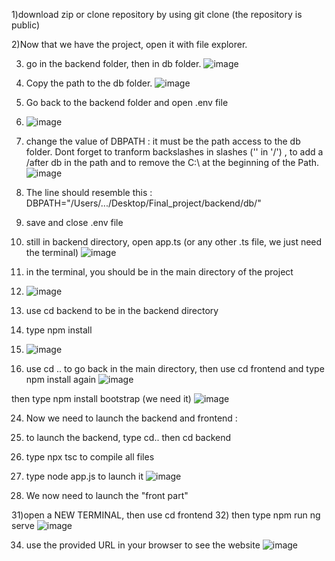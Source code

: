 1)download zip or clone repository by using git clone (the repository is public)

2)Now that we have the project, open it with file explorer.

3) go in the backend folder, then in db folder.
![image](https://github.com/mohamedr54/project_node/assets/152565099/d9f02a08-3f78-432b-a31d-50a0d15a53c4)

4) Copy the path to the db folder.
   ![image](https://github.com/mohamedr54/project_node/assets/152565099/8b7735b6-3bc7-4363-b35d-e3f05299ef8f)


6) Go back to the backend folder and open .env file
7) ![image](https://github.com/mohamedr54/project_node/assets/152565099/b40de3a6-d422-4274-9ea8-71bbe4ce8d88)

8) change the value of DBPATH : it must be the path access to the db folder. Dont forget to tranform backslashes in slashes ('\' in '/') ,
   to add a /after db in the path
   and to remove the C:\ at the beginning of the Path.
   ![image](https://github.com/mohamedr54/project_node/assets/152565099/31b25d3b-84bf-4882-aece-a5686387f46a)

10) The line should resemble this : DBPATH="/Users/.../Desktop/Final_project/backend/db/"
11) save and close .env file
    
13) still in backend directory, open app.ts (or any other .ts file, we just need the terminal)
    ![image](https://github.com/mohamedr54/project_node/assets/152565099/7fddf9ae-1da5-47f6-b33c-ab5277deecb2)

    
15) in the terminal, you should be in the main directory of the project
16) ![image](https://github.com/mohamedr54/project_node/assets/152565099/6826c1db-2774-4b09-bb40-65486e4ef974)

    
17) use cd backend to be in the backend directory
18) type npm install
19) ![image](https://github.com/mohamedr54/project_node/assets/152565099/e85ff26b-7db8-4c51-a651-5fba82e728b0)

20) use cd .. to go back in the main directory, then use cd frontend and type npm install again
   ![image](https://github.com/mohamedr54/project_node/assets/152565099/a1c53af0-8a82-44ff-a408-0f26a7022a2e)

then type npm install bootstrap (we need it)
![image](https://github.com/mohamedr54/project_node/assets/152565099/470a8a79-f923-4ccf-b427-4246c402f893)


24) Now we need to launch the backend and frontend :
25) to launch the backend, type cd.. then cd backend
26) type npx tsc to compile all files
27) type node app.js to launch it
    ![image](https://github.com/mohamedr54/project_node/assets/152565099/0f237a73-69a3-4045-a3c4-7c0c632bf767)


29) We now need to launch the "front part"
    
31)open a NEW TERMINAL,  then use cd frontend
32) then type npm run ng serve
    ![image](https://github.com/mohamedr54/project_node/assets/152565099/1aec61ab-ed24-49c4-89a0-d0ebf7aa6409)

34) use the provided URL in your browser to see the website
    ![image](https://github.com/mohamedr54/project_node/assets/152565099/1a492c7c-d40b-48a0-9e39-716bcc60d562)

